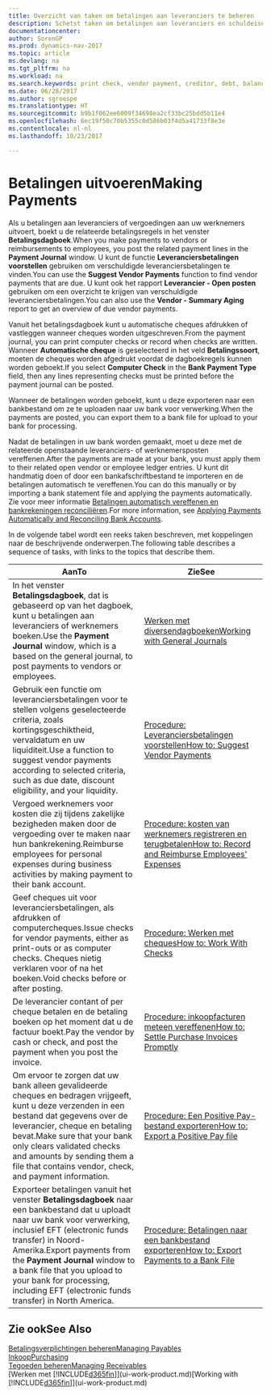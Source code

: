```yaml
---
title: Overzicht van taken om betalingen aan leveranciers te beheren
description: Schetst taken om betalingen aan leveranciers en schuldeisers te beheren, bijvoorbeeld het boeken van betalingsregels en het ophalen van een overzicht van het verschuldigde saldo.
documentationcenter: 
author: SorenGP
ms.prod: dynamics-nav-2017
ms.topic: article
ms.devlang: na
ms.tgt_pltfrm: na
ms.workload: na
ms.search.keywords: print check, vendor payment, creditor, debt, balance due, AP
ms.date: 06/28/2017
ms.author: sgroespe
ms.translationtype: HT
ms.sourcegitcommit: b9b1f062ee6009f34698ea2cf33bc25bdd5b11e4
ms.openlocfilehash: 6ec19f50c70b5355c0d586b03f4d5a41733f8e3e
ms.contentlocale: nl-nl
ms.lasthandoff: 10/23/2017

---
```

# <a name="making-payments"></a><span data-ttu-id="72ae7-103">Betalingen uitvoeren</span><span class="sxs-lookup"><span data-stu-id="72ae7-103">Making Payments</span></span>
<span data-ttu-id="72ae7-104">Als u betalingen aan leveranciers of vergoedingen aan uw werknemers uitvoert, boekt u de relateerde betalingsregels in het venster **Betalingsdagboek**.</span><span class="sxs-lookup"><span data-stu-id="72ae7-104">When you make payments to vendors or reimbursements to employees, you post the related payment lines in the **Payment Journal** window.</span></span> <span data-ttu-id="72ae7-105">U kunt de functie **Leveranciersbetalingen voorstellen** gebruiken om verschuldigde leveranciersbetalingen te vinden.</span><span class="sxs-lookup"><span data-stu-id="72ae7-105">You can use the **Suggest Vendor Payments** function to find vendor payments that are due.</span></span> <span data-ttu-id="72ae7-106">U kunt ook het rapport **Leverancier - Open posten** gebruiken om een overzicht te krijgen van verschuldigde leveranciersbetalingen.</span><span class="sxs-lookup"><span data-stu-id="72ae7-106">You can also use the **Vendor - Summary Aging** report to get an overview of due vendor payments.</span></span>

<span data-ttu-id="72ae7-107">Vanuit het betalingsdagboek kunt u automatische cheques afdrukken of vastleggen wanneer cheques worden uitgeschreven.</span><span class="sxs-lookup"><span data-stu-id="72ae7-107">From the payment journal, you can print computer checks or record when checks are written.</span></span> <span data-ttu-id="72ae7-108">Wanneer **Automatische cheque** is geselecteerd in het veld **Betalingssoort**, moeten de cheques worden afgedrukt voordat de dagboekregels kunnen worden geboekt.</span><span class="sxs-lookup"><span data-stu-id="72ae7-108">If you select **Computer Check** in the **Bank Payment Type** field, then any lines representing checks must be printed before the payment journal can be posted.</span></span>

<span data-ttu-id="72ae7-109">Wanneer de betalingen worden geboekt, kunt u deze exporteren naar een bankbestand om ze te uploaden naar uw bank voor verwerking.</span><span class="sxs-lookup"><span data-stu-id="72ae7-109">When the payments are posted, you can export them to a bank file for upload to your bank for processing.</span></span>

<span data-ttu-id="72ae7-110">Nadat de betalingen in uw bank worden gemaakt, moet u deze met de relateerde openstaande leveranciers- of werknemersposten vereffenen.</span><span class="sxs-lookup"><span data-stu-id="72ae7-110">After the payments are made at your bank, you must apply them to their related open vendor or employee ledger entries.</span></span> <span data-ttu-id="72ae7-111">U kunt dit handmatig doen of door een bankafschriftbestand te importeren en de betalingen automatisch te vereffenen.</span><span class="sxs-lookup"><span data-stu-id="72ae7-111">You can do this manually or by importing a bank statement file and applying the payments automatically.</span></span> <span data-ttu-id="72ae7-112">Zie voor meer informatie [Betalingen automatisch vereffenen en bankrekeningen reconciliëren](receivables-apply-payments-auto-reconcile-bank-accounts.md).</span><span class="sxs-lookup"><span data-stu-id="72ae7-112">For more information, see [Applying Payments Automatically and Reconciling Bank Accounts](receivables-apply-payments-auto-reconcile-bank-accounts.md).</span></span>

<span data-ttu-id="72ae7-113">In de volgende tabel wordt een reeks taken beschreven, met koppelingen naar de beschrijvende onderwerpen.</span><span class="sxs-lookup"><span data-stu-id="72ae7-113">The following table describes a sequence of tasks, with links to the topics that describe them.</span></span>

| <span data-ttu-id="72ae7-114">Aan</span><span class="sxs-lookup"><span data-stu-id="72ae7-114">To</span></span> | <span data-ttu-id="72ae7-115">Zie</span><span class="sxs-lookup"><span data-stu-id="72ae7-115">See</span></span> |
| --- | --- |
|<span data-ttu-id="72ae7-116">In het venster **Betalingsdagboek**, dat is gebaseerd op van het dagboek, kunt u betalingen aan leveranciers of werknemers boeken.</span><span class="sxs-lookup"><span data-stu-id="72ae7-116">Use the **Payment Journal** window, which is a based on the general journal, to post payments to vendors or employees.</span></span>|[<span data-ttu-id="72ae7-117">Werken met diversendagboeken</span><span class="sxs-lookup"><span data-stu-id="72ae7-117">Working with General Journals</span></span>](ui-work-general-journals.md)|
| <span data-ttu-id="72ae7-118">Gebruik een functie om leveranciersbetalingen voor te stellen volgens geselecteerde criteria, zoals kortingsgeschiktheid, vervaldatum en uw liquiditeit.</span><span class="sxs-lookup"><span data-stu-id="72ae7-118">Use a function to suggest vendor payments according to selected criteria, such as due date, discount eligibility, and your liquidity.</span></span> |[<span data-ttu-id="72ae7-119">Procedure: Leveranciersbetalingen voorstellen</span><span class="sxs-lookup"><span data-stu-id="72ae7-119">How to: Suggest Vendor Payments</span></span>](payables-how-suggest-vendor-payments.md) |
|<span data-ttu-id="72ae7-120">Vergoed werknemers voor kosten die zij tijdens zakelijke bezigheden maken door de vergoeding over te maken naar hun bankrekening.</span><span class="sxs-lookup"><span data-stu-id="72ae7-120">Reimburse employees for personal expenses during business activities by making payment to their bank account.</span></span>|[<span data-ttu-id="72ae7-121">Procedure: kosten van werknemers registreren en terugbetalen</span><span class="sxs-lookup"><span data-stu-id="72ae7-121">How to: Record and Reimburse Employees' Expenses</span></span>](finance-how-record-reimburse-employee-expenses.md)|
| <span data-ttu-id="72ae7-122">Geef cheques uit voor leveranciersbetalingen, als afdrukken of computercheques.</span><span class="sxs-lookup"><span data-stu-id="72ae7-122">Issue checks for vendor payments, either as print-outs or as computer checks.</span></span> <span data-ttu-id="72ae7-123">Cheques nietig verklaren voor of na het boeken.</span><span class="sxs-lookup"><span data-stu-id="72ae7-123">Void checks before or after posting.</span></span> |[<span data-ttu-id="72ae7-124">Procedure: Werken met cheques</span><span class="sxs-lookup"><span data-stu-id="72ae7-124">How to: Work With Checks</span></span>](payables-how-work-checks.md) |
| <span data-ttu-id="72ae7-125">De leverancier contant of per cheque betalen en de betaling boeken op het moment dat u de factuur boekt.</span><span class="sxs-lookup"><span data-stu-id="72ae7-125">Pay the vendor by cash or check, and post the payment when you post the invoice.</span></span> |[<span data-ttu-id="72ae7-126">Procedure: inkoopfacturen meteen vereffenen</span><span class="sxs-lookup"><span data-stu-id="72ae7-126">How to: Settle Purchase Invoices Promptly</span></span>](finance-how-to-settle-purchase-invoices-promptly.md) |
| <span data-ttu-id="72ae7-127">Om ervoor te zorgen dat uw bank alleen gevalideerde cheques en bedragen vrijgeeft, kunt u deze verzenden in een bestand dat gegevens over de leverancier, cheque en betaling bevat.</span><span class="sxs-lookup"><span data-stu-id="72ae7-127">Make sure that your bank only clears validated checks and amounts by sending them a file that contains vendor, check, and payment information.</span></span> |[<span data-ttu-id="72ae7-128">Procedure: Een Positive Pay-bestand exporteren</span><span class="sxs-lookup"><span data-stu-id="72ae7-128">How to: Export a Positive Pay file</span></span>](finance-how-positive-pay.md) |
|<span data-ttu-id="72ae7-129">Exporteer betalingen vanuit het venster **Betalingsdagboek** naar een bankbestand dat u uploadt naar uw bank voor verwerking, inclusief EFT (electronic funds transfer) in Noord-Amerika.</span><span class="sxs-lookup"><span data-stu-id="72ae7-129">Export payments from the **Payment Journal** window to a bank file that you upload to your bank for processing, including EFT (electronic funds transfer) in North America.</span></span> |[<span data-ttu-id="72ae7-130">Procedure: Betalingen naar een bankbestand exporteren</span><span class="sxs-lookup"><span data-stu-id="72ae7-130">How to: Export Payments to a Bank File</span></span>](payables-how-export-payments-bank-file.md)|  

## <a name="see-also"></a><span data-ttu-id="72ae7-131">Zie ook</span><span class="sxs-lookup"><span data-stu-id="72ae7-131">See Also</span></span>
[<span data-ttu-id="72ae7-132">Betalingsverplichtingen beheren</span><span class="sxs-lookup"><span data-stu-id="72ae7-132">Managing Payables</span></span>](payables-manage-payables.md)  
[<span data-ttu-id="72ae7-133">Inkoop</span><span class="sxs-lookup"><span data-stu-id="72ae7-133">Purchasing</span></span>](purchasing-manage-purchasing.md)  
[<span data-ttu-id="72ae7-134">Tegoeden beheren</span><span class="sxs-lookup"><span data-stu-id="72ae7-134">Managing Receivables</span></span>](receivables-manage-receivables.md)  
<span data-ttu-id="72ae7-135">[Werken met [!INCLUDE[d365fin](includes/d365fin_md.md)]](ui-work-product.md)</span><span class="sxs-lookup"><span data-stu-id="72ae7-135">[Working with [!INCLUDE[d365fin](includes/d365fin_md.md)]](ui-work-product.md)</span></span>  

